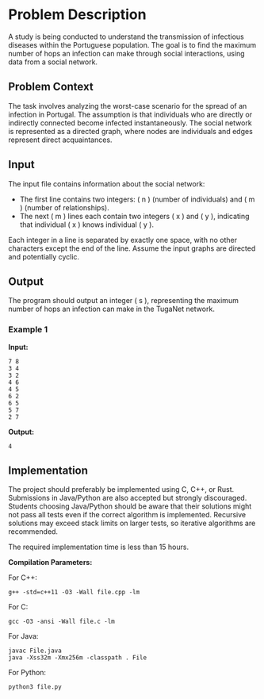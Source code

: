 # Problem Description

A study is being conducted to understand the transmission of infectious diseases within the Portuguese population. The goal is to find the maximum number of hops an infection can make through social interactions, using data from a social network.

## Problem Context

The task involves analyzing the worst-case scenario for the spread of an infection in Portugal. The assumption is that individuals who are directly or indirectly connected become infected instantaneously. The social network is represented as a directed graph, where nodes are individuals and edges represent direct acquaintances.

## Input

The input file contains information about the social network:

- The first line contains two integers: \( n \) (number of individuals\) and \( m \) (number of relationships\).
- The next \( m \) lines each contain two integers \( x \) and \( y \), indicating that individual \( x \) knows individual \( y \).

Each integer in a line is separated by exactly one space, with no other characters except the end of the line. Assume the input graphs are directed and potentially cyclic.

## Output

The program should output an integer \( s \), representing the maximum number of hops an infection can make in the TugaNet network.

### Example 1

**Input:**
```
7 8
3 4
3 2
4 6
4 5
6 2
6 5
5 7
2 7
```

**Output:**
```
4
```

## Implementation

The project should preferably be implemented using C, C++, or Rust. Submissions in Java/Python are also accepted but strongly discouraged. Students choosing Java/Python should be aware that their solutions might not pass all tests even if the correct algorithm is implemented. Recursive solutions may exceed stack limits on larger tests, so iterative algorithms are recommended.

The required implementation time is less than 15 hours.

**Compilation Parameters:**

For C++:
```
g++ -std=c++11 -O3 -Wall file.cpp -lm
```

For C:
```
gcc -O3 -ansi -Wall file.c -lm
```

For Java:
```
javac File.java
java -Xss32m -Xmx256m -classpath . File
```

For Python:
```
python3 file.py
```